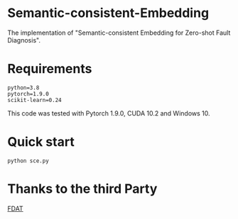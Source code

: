 # Semantic-consistent-Embedding
The implementation of "Semantic-consistent Embedding for Zero-shot Fault Diagnosis".

# Requirements
~~~
python=3.8
pytorch=1.9.0
scikit-learn=0.24
~~~
This code was tested with Pytorch 1.9.0, CUDA 10.2 and Windows 10.  </br>

# Quick start
```shell
python sce.py
```

# Thanks to the third Party
[FDAT](https://github.com/LiangjunFeng/Industrial_ZSL)
